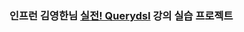 ### 인프런 김영한님 [실전! Querydsl](https://www.inflearn.com/course/Querydsl-%EC%8B%A4%EC%A0%84/dashboard) 강의 실습 프로젝트

